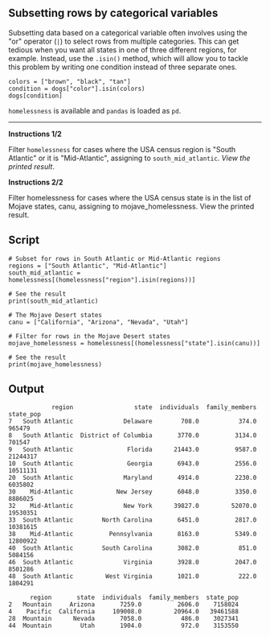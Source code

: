 ## Subsetting rows by categorical variables

Subsetting data based on a categorical variable often involves using the "or" operator (`|`) to select rows from multiple categories. This can get tedious when you want all states in one of three different regions, for example. Instead, use the `.isin()` method, which will allow you to tackle this problem by writing one condition instead of three separate ones.

```
colors = ["brown", "black", "tan"]
condition = dogs["color"].isin(colors)
dogs[condition]
```

`homelessness` is available and `pandas` is loaded as `pd`.

<hr>

**Instructions 1/2**

Filter `homelessness` for cases where the USA census region is "South Atlantic" or it is "Mid-Atlantic", assigning to `south_mid_atlantic`. *View the printed result*.

**Instructions 2/2**

Filter homelessness for cases where the USA census state is in the list of Mojave states, canu, assigning to mojave_homelessness. View the printed result.

## Script
```
# Subset for rows in South Atlantic or Mid-Atlantic regions
regions = ["South Atlantic", "Mid-Atlantic"]
south_mid_atlantic = homelessness[(homelessness["region"].isin(regions))]

# See the result
print(south_mid_atlantic)
```
```
# The Mojave Desert states
canu = ["California", "Arizona", "Nevada", "Utah"]

# Filter for rows in the Mojave Desert states
mojave_homelessness = homelessness[(homelessness["state"].isin(canu))]

# See the result
print(mojave_homelessness)
```

## Output
```
            region                 state  individuals  family_members  state_pop
7   South Atlantic              Delaware        708.0           374.0     965479
8   South Atlantic  District of Columbia       3770.0          3134.0     701547
9   South Atlantic               Florida      21443.0          9587.0   21244317
10  South Atlantic               Georgia       6943.0          2556.0   10511131
20  South Atlantic              Maryland       4914.0          2230.0    6035802
30    Mid-Atlantic            New Jersey       6048.0          3350.0    8886025
32    Mid-Atlantic              New York      39827.0         52070.0   19530351
33  South Atlantic        North Carolina       6451.0          2817.0   10381615
38    Mid-Atlantic          Pennsylvania       8163.0          5349.0   12800922
40  South Atlantic        South Carolina       3082.0           851.0    5084156
46  South Atlantic              Virginia       3928.0          2047.0    8501286
48  South Atlantic         West Virginia       1021.0           222.0    1804291
```
```
      region       state  individuals  family_members  state_pop
2   Mountain     Arizona       7259.0          2606.0    7158024
4    Pacific  California     109008.0         20964.0   39461588
28  Mountain      Nevada       7058.0           486.0    3027341
44  Mountain        Utah       1904.0           972.0    3153550
```